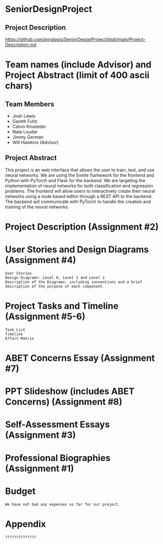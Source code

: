 # SeniorDesignProject
## Project Description
https://github.com/pyralasis/SeniorDesignProject/blob/main/Project-Description.md


# Team names (include Advisor) and Project Abstract (limit of 400 ascii chars)
## Team Members
- Josh Lewis
- Gareth Fultz
- Calvin Kinateder
- Nate Louder
- Jimmy German
- Will Hawkins (Advisor)
## Project Abstract
This project is an web interface that allows the user to train, test, and use neural networks. We are using the Svelte framework for the frontend and Python with PyTorch and Flask for the backend. We are targeting the implementation of neural networks for both classification and regression problems. The frontend will allow users to interactively create their neural networks using a node based editor through a REST API to the backend. The backend will communicate with PyTorch to handle the creation and training of the neural networks.
# Project Description (Assignment #2)
# User Stories and Design Diagrams (Assignment #4)
    User Stories
    Design Diagrams: Level 0, Level 1 and Level 2 
    Description of the Diagrams: including conventions and a brief description of the purpose of each component.
# Project Tasks and Timeline (Assignment #5-6)
    Task List
    Timeline
    Effort Matrix
# ABET Concerns Essay (Assignment #7)
# PPT Slideshow (includes ABET Concerns) (Assignment #8)
# Self-Assessment Essays (Assignment #3)
# Professional Biographies  (Assignment #1)
# Budget
    We have not had any expenses so far for our project.
# Appendix
    ??????????????
